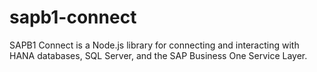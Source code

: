 # sapb1-connect
SAPB1 Connect is a Node.js library for connecting and interacting with HANA databases, SQL Server, and the SAP Business One Service Layer.
